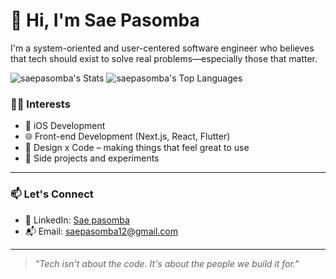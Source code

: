 # 👋 Hi, I'm Sae Pasomba

I'm a system-oriented and user-centered software engineer who believes that tech should exist to solve real problems—especially those that matter.

![saepasomba's Stats](https://github-readme-stats-git-master-saepasombas-projects.vercel.app/api?username=saepasomba&theme=tokyonight&show_icons=true&hide_border=false&count_private=true)
![saepasomba's Top Languages](https://github-readme-stats-git-master-saepasombas-projects.vercel.app/api/top-langs/?username=saepasomba&theme=tokyonight&show_icons=true&hide_border=false&layout=compact)


### 🧑‍💻 Interests

-    iOS Development
-   🌐 Front-end Development (Next.js, React, Flutter)
-   🎨 Design x Code – making things that feel great to use
-   🧪 Side projects and experiments

---

### 📫 Let's Connect

-   💼 LinkedIn: [Sae pasomba](https://www.linkedin.com/in/saepasomba/)
-   📬 Email: saepasomba12@gmail.com

---

> _"Tech isn't about the code. It's about the people we build it for."_

